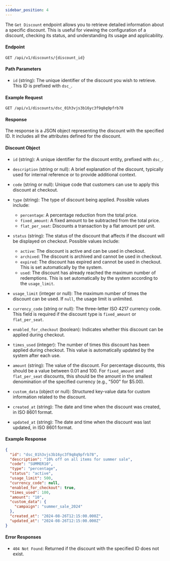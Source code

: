```yaml
---
sidebar_position: 4
---
```



The `Get Discount` endpoint allows you to retrieve detailed information about a specific discount. This is useful for viewing the configuration of a discount, checking its status, and understanding its usage and applicability.

#### Endpoint

```http
GET /api/v1/discounts/{discount_id}
```

#### Path Parameters

- `id` (string): The unique identifier of the discount you wish to retrieve. This ID is prefixed with `dsc_`.

#### Example Request

```http
GET /api/v1/discounts/dsc_01h3vjs3b16yc3f9q8q9pfrb78
```

#### Response

The response is a JSON object representing the discount with the specified ID. It includes all the attributes defined for the discount.

#### Discount Object

- `id` (string): A unique identifier for the discount entity, prefixed with `dsc_`.
- `description` (string or null): A brief explanation of the discount, typically used for internal reference or to provide additional context.

- `code` (string or null): Unique code that customers can use to apply this discount at checkout.

- `type` (string): The type of discount being applied. Possible values include:

  - `percentage`: A percentage reduction from the total price.
  - `fixed_amount`: A fixed amount to be subtracted from the total price.
  - `flat_per_seat`: Discounts a transaction by a flat amount per unit.

- `status` (string): The status of the discount that affects if the discount will be displayed on checkout. Possible values include:

  - `active`: The discount is active and can be used in checkout.
  - `archived`: The discount is archived and cannot be used in checkout.
  - `expired`: The discount has expired and cannot be used in checkout. This is set automatically by the system.
  - `used`: The discount has already reached the maximum number of redemptions. This is set automatically by the system according to the `usage_limit`.

- `usage_limit` (integer or null): The maximum number of times the discount can be used. If `null`, the usage limit is unlimited.

- `currency_code` (string or null): The three-letter ISO 4217 currency code. This field is required if the discount type is `fixed_amount` or `flat_per_seat`.

- `enabled_for_checkout` (boolean): Indicates whether this discount can be applied during checkout.

- `times_used` (integer): The number of times this discount has been applied during checkout. This value is automatically updated by the system after each use.

- `amount` (string): The value of the discount. For percentage discounts, this should be a value between 0.01 and 100. For `fixed_amount` and `flat_per_seat` discounts, this should be the amount in the smallest denomination of the specified currency (e.g., "500" for $5.00).

- `custom_data` (object or null): Structured key-value data for custom information related to the discount.

- `created_at` (string): The date and time when the discount was created, in ISO 8601 format.

- `updated_at` (string): The date and time when the discount was last updated, in ISO 8601 format.

#### Example Response

```json
{
  "id": "dsc_01h3vjs3b16yc3f9q8q9pfrb78",
  "description": "10% off on all items for summer sale",
  "code": "SUMMER10",
  "type": "percentage",
  "status": "active",
  "usage_limit": 500,
  "currency_code": null,
  "enabled_for_checkout": true,
  "times_used": 100,
  "amount": "10",
  "custom_data": {
    "campaign": "summer_sale_2024"
  },
  "created_at": "2024-08-26T12:15:00.000Z",
  "updated_at": "2024-08-26T12:15:00.000Z"
}
```

#### Error Responses

- `404 Not Found`: Returned if the discount with the specified ID does not exist.
